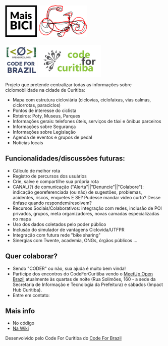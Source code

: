 # <img src="https://github.com/CodeForCuritiba/mais_bici/blob/master/docs/images/id/logo.png" height="100" alt="MaisBICI"> <img src="https://github.com/CodeForCuritiba/mais_bici/blob/master/docs/images/id/logoBicicleta.png" height="100" alt="Mais Bicicleta Curitiba Logo">
<img src="https://github.com/CodeForCuritiba/mais_bici/blob/master/docs/images/id/openbrazil.jpeg" height="100" alt="Open Brazil">
<img src="https://github.com/CodeForCuritiba/mais_bici/blob/master/docs/images/id/codeforcuritiba.png" height="100" alt="Code For Curitiba">

Projeto que pretende centralizar todas as informações sobre ciclomobilidade na cidade de Curitiba:
- Mapa com estrutura cicloviária (ciclovias, ciclofaixas, vias calmas, ciclorrotas, paraciclos)
- Pontos de interesse do ciclista
- Roteiros: Poty, Museus, Parques 
- Informações gerais: telefones úteis, serviços de táxi e ônibus parceiros
- Informações sobre Segurança
- Informações sobre Legislação
- Agenda de eventos e grupos de pedal
- Notícias locais

## Funcionalidades/discussões futuras:
- Cálculo de melhor rota
- Registro de percursos dos usuários
- Crie, salve e compartilhe sua própria rota
- CANAL(?) de comunicação ("Alerta"||"Denuncie"||"Colabore"): indicação georeferenciada (ou não) de sugestões, problemas, acidentes, riscos, enquetes
   E SE? Pudesse mandar vídeo curto? Desse ênfase quando respondem/resolvem? 
- Recursos Sociais/Colaborativos: integração com redes, inclusão de POI privados, grupos, meta organizadores, novas camadas especializadas no mapa
- Uso dos dados coletados pelo poder público
- Inclusão do simulador de vantagens Ciclovida/UTFPR
- Integração com futura rede "bike sharing"
- Sinergias com Twente, academia, ONGs, órgãos públicos
...

## Quer colaborar?
- Sendo "CODER" ou não, sua ajuda é muito bem vinda!
- Participe dos encontros do CodeForCuritiba vendo o [MeetUp Open Brazil](http://www.meetup.com/pt-BR/OpenBrazil/) atualmente às quartas de noite (Rua Solimões, 160 - a sede da Secretaria de Informação e Tecnologia da Prefeitura) e sábados (Impact Hub Curitiba).
- Entre em contato:

## Mais info
- No código
- [Na Wiki](https://github.com/CodeForCuritiba/mais_bici/wiki)

Desenvolvido pelo Code For Curitiba do [Code For Brazil](http://www.openbrazil.org/)
